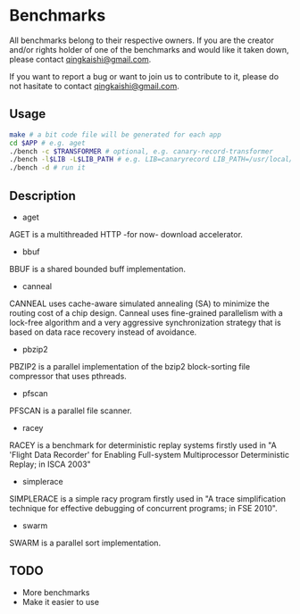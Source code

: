 Benchmarks
============================
All benchmarks belong to their respective owners.  If you are the creator
and/or rights holder of one of the benchmarks and would like it taken down,
please contact qingkaishi@gmail.com.

If you want to report a bug or want to join us to contribute to it, please 
do not hasitate to contact qingkaishi@gmail.com.

Usage
--------------------------------
```bash
make # a bit code file will be generated for each app
cd $APP # e.g. aget
./bench -c $TRANSFORMER # optional, e.g. canary-record-transformer
./bench -l$LIB -L$LIB_PATH # e.g. LIB=canaryrecord LIB_PATH=/usr/local/lib
./bench -d # run it
```

Description
--------------------
* aget

AGET is a multithreaded HTTP -for now- download accelerator.

* bbuf

BBUF is a shared bounded buff implementation.

* canneal

CANNEAL uses cache-aware simulated annealing (SA) to minimize the routing 
cost of a chip design. Canneal uses fine-grained parallelism with a 
lock-free algorithm and a very aggressive synchronization strategy that is 
based on data race recovery instead of avoidance.

* pbzip2

PBZIP2 is a parallel implementation of the bzip2 block-sorting file compressor 
that uses pthreads.

* pfscan

PFSCAN is a parallel file scanner.

* racey

RACEY is a benchmark for deterministic replay systems firstly used in "A 'Flight 
Data Recorder' for Enabling Full-system Multiprocessor Deterministic Replay; 
in ISCA 2003"

* simplerace

SIMPLERACE is a simple racy program firstly used in "A trace simplification 
technique for effective debugging of concurrent programs; in FSE 2010".

* swarm

SWARM is a parallel sort implementation.


TODO
-------------------------------
* More benchmarks
* Make it easier to use
